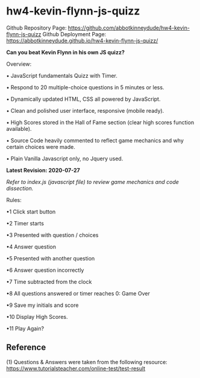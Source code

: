 # hw4-kevin-flynn-js-quizz

Github Repository Page: https://github.com/abbotkinneydude/hw4-kevin-flynn-js-quizz
Github Deployment Page: https://abbotkinneydude.github.io/hw4-kevin-flynn-js-quizz/


**Can you beat Kevin Flynn in his own JS quizz?**


Overview:

• JavaScript fundamentals Quizz with Timer.

• Respond to 20 multiple-choice questions in 5 minutes or less.

• Dynamically updated HTML, CSS all powered by JavaScript.

• Clean and polished user interface, responsive (mobile ready).

• High Scores stored in the Hall of Fame section (clear high scores function available).

• Source Code heavily commented to reflect game mechanics and why certain choices were made.

• Plain Vanilla Javascript only, no Jquery used.



**Latest Revision: 2020-07-27**

*Refer to index.js (javascript file) to review game mechanics and code dissection.*


Rules:

•1 Click start button

•2 Timer starts

•3 Presented with question / choices

•4 Answer question

•5 Presented with another question

•6 Answer question incorrectly

•7 Time subtracted from the clock

•8 All questions answered or timer reaches 0: Game Over

•9 Save my initials and score

•10 Display High Scores.

•11 Play Again?



## Reference

(1) Questions & Answers were taken from the following resource: https://www.tutorialsteacher.com/online-test/test-result